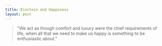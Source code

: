 ```yaml
---
title: Einstein and Happiness
layout: post
---
```


> "We act as though comfort and luxury were the chief requirements of life, when all that we need to make us happy is something to be enthusiastic about."
